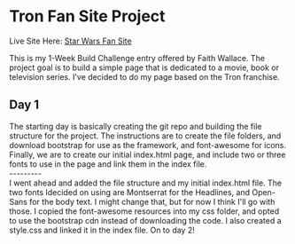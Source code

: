 
<h1>Tron Fan Site Project</h1>

Live Site Here: <a href="https://clockwerkz.github.io/fansite/">Star Wars Fan Site</a>

This is my 1-Week Build Challenge entry offered by Faith Wallace. The project goal is to build a simple page
that is dedicated to a movie, book or television series. I've decided to do my page based on the Tron franchise.

<h2>Day 1</h2>
The starting day is basically creating the git repo and building the file structure for the project. The instructions are to create
the file folders, and download bootstrap for use as the framework, and font-awesome for icons. Finally, we are to create our initial
index.html page, and include two or three fonts to use in the page and link them in the index file.<br>
---------<br>
I went ahead and added the file structure and my initial index.html file. The two fonts Idecided on using are Montserrat for the Headlines, and Open-Sans for the body text. I might change that, but for now I think I'll go with those. I copied the font-awesome resources into my css folder, and opted to use the bootstrap cdn instead of downloading the code. I also created a style.css and linked it in the index file. On to day 2!

